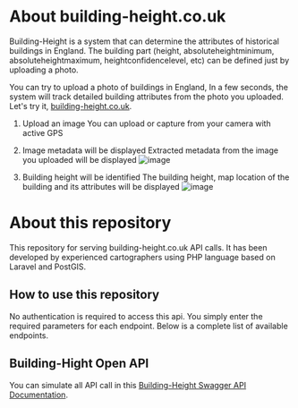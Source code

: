 # About building-height.co.uk

Building-Height is a system that can determine the attributes of historical buildings in England.
The building part (height, absoluteheightminimum, absoluteheightmaximum, heightconfidencelevel, etc) can be defined just by uploading a photo.

You can try to upload a photo of buildings in England, In a few seconds, the system will track detailed building attributes from the photo you uploaded. Let's try it, [building-height.co.uk](https://building-height.co.uk).

1. Upload an image
You can upload or capture from your camera with active GPS

1. Image metadata will be displayed
Extracted metadata from the image you uploaded will be displayed
![image](https://github.com/buildvoc/building-attributes/assets/76884997/21f30cec-8514-4a37-a5f7-4799fb6e996c)

1. Building height will be identified
The building height, map location of the building and its attributes will be displayed
![image](https://github.com/buildvoc/building-attributes/assets/76884997/dd625f81-0e23-483d-af12-0636372e084c)

# About this repository

This repository for serving building-height.co.uk API calls. It has been developed by experienced cartographers using PHP language based on Laravel and PostGIS.


## How to use this repository

No authentication is required to access this api. You simply enter the required parameters for each endpoint. Below is a complete list of available endpoints.

## Building-Hight Open API

You can simulate all API call in this [Building-Height Swagger API Documentation](https://api.buildingshistory.co.uk/api/documentation).


